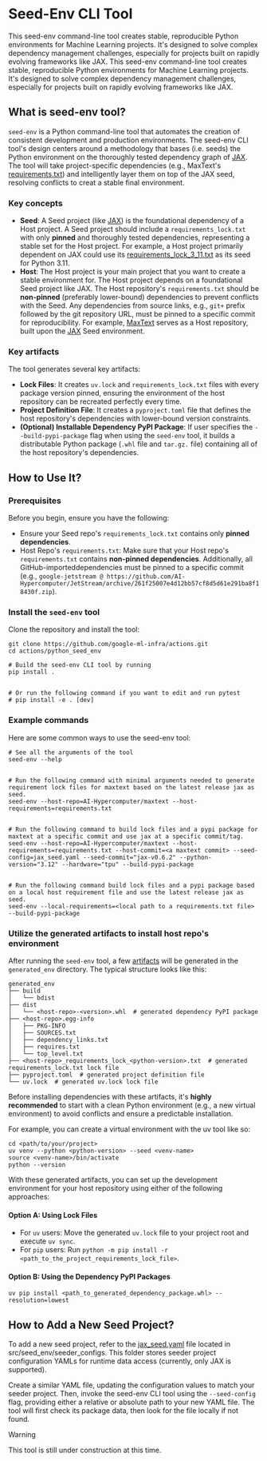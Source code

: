 # Seed-Env CLI Tool

This seed-env command-line tool creates stable, reproducible Python environments for Machine Learning projects.
It's designed to solve complex dependency management challenges, especially for projects built on rapidly evolving
frameworks like JAX.
This seed-env command-line tool creates stable, reproducible Python environments for Machine Learning projects.
It's designed to solve complex dependency management challenges, especially for projects built on rapidly evolving
frameworks like JAX.

## What is seed-env tool?

`seed-env` is a Python command-line tool that automates the creation of consistent development and production environments.
The seed-env CLI tool's design centers around a methodology that bases (i.e. seeds) the Python environment on the thoroughly
tested dependency graph of [JAX](https://github.com/jax-ml/jax). The tool will take project-specific dependencies
(e.g., MaxText's [requirements.txt](https://github.com/AI-Hypercomputer/maxtext/blob/main/requirements.txt))
and intelligently layer them on top of the JAX seed, resolving conflicts to creat a stable final environment.

### Key concepts

- **Seed**: A Seed project (like [JAX](https://github.com/jax-ml/jax)) is the foundational dependency of a Host project.
A Seed project should include a `requirements_lock.txt` with only **pinned** and thoroughly tested dependencies, representing
a stable set for the Host project. For example, a Host project primarily dependent on JAX could use its
[requirements_lock_3_11.txt](https://github.com/jax-ml/jax/blob/main/build/requirements_lock_3_11.txt) as its seed for Python 3.11.
- **Host**: The Host project is your main project that you want to create a stable environment for.
The Host project depends on a foundational Seed project like JAX. The Host repository's `requirements.txt` should be **non-pinned**
(preferably lower-bound) dependencies to prevent conflicts with the Seed. Any dependencies from source links, e.g.,
`git+` prefix followed by the git repository URL, must be pinned to a specific
commit for reproducibility. For example, [MaxText](https://github.com/AI-Hypercomputer/maxtext/tree/main/MaxText) serves as a
Host repository, built upon the [JAX](https://github.com/jax-ml/jax) Seed environment.

### Key artifacts <a id="key-artifacts"></a>

The tool generates several key artifacts:

- **Lock Files**: It creates `uv.lock` and `requirements_lock.txt` files with every package version pinned, ensuring
the environment of the host repository can be recreated perfectly every time.
- **Project Definition File**: It creates a `pyproject.toml` file that defines the host repository's dependencies with
lower-bound version constraints.
- **(Optional) Installable Dependency PyPI Package**: If user specifies the `--build-pypi-package` flag when using the
`seed-env` tool, it builds a distributable Python package (`.whl` file and `tar.gz.` file) containing all of the
host repository's dependencies.

## How to Use It?

### Prerequisites

Before you begin, ensure you have the following:

- Ensure your Seed repo's `requirements_lock.txt` contains only **pinned dependencies**.
- Host Repo's `requirements.txt`: Make sure that your Host repo's `requirements.txt` contains **non-pinned dependencies**.
Additionally, all GitHub-importeddependencies must be pinned to a specific commit
(e.g., `google-jetstream @ https://github.com/AI-Hypercomputer/JetStream/archive/261f25007e4d12bb57cf8d5d61e291ba8f18430f.zip`).

### Install the `seed-env` tool

Clone the repository and install the tool:

```shell
git clone https://github.com/google-ml-infra/actions.git
cd actions/python_seed_env

# Build the seed-env CLI tool by running
pip install .


# Or run the following command if you want to edit and run pytest
# pip install -e . [dev]
```

### Example commands

Here are some common ways to use the seed-env tool:

```shell
# See all the arguments of the tool
seed-env --help


# Run the following command with minimal arguments needed to generate requirement lock files for maxtext based on the latest release jax as seed.
seed-env --host-repo=AI-Hypercomputer/maxtext --host-requirements=requirements.txt


# Run the following command to build lock files and a pypi package for maxtext at a specific commit and use jax at a specific commit/tag.
seed-env --host-repo=AI-Hypercomputer/maxtext --host-requirements=requirements.txt --host-commit=<a maxtext commit> --seed-config=jax_seed.yaml --seed-commit="jax-v0.6.2" --python-version="3.12" --hardware="tpu" --build-pypi-package


# Run the following command build lock files and a pypi package based on a local host requirement file and use the latest release jax as seed.
seed-env --local-requirements=<local path to a requirements.txt file> --build-pypi-package
```

### Utilize the generated artifacts to install host repo's environment

After running the `seed-env` tool, a few [artifacts](#key-artifacts) will be generated in the `generated_env` directory.
The typical structure looks like this:

```
generated_env
├── build
│   └── bdist
├── dist
│   └── <host-repo>-<version>.whl  # generated dependency PyPI package
├── <host-repo>.egg-info
│   ├── PKG-INFO
│   ├── SOURCES.txt
│   ├── dependency_links.txt
│   ├── requires.txt
│   └── top_level.txt
├── <host-repo>_requirements_lock_<python-version>.txt  # generated requirements_lock.txt lock file
├── pyproject.toml  # generated project definition file
└── uv.lock  # generated uv.lock lock file
```

Before installing dependencies with these artifacts, it's **highly recommended** to start with a clean Python environment
(e.g., a new virtual environment) to avoid conflicts and ensure a predictable installation.

For example, you can create a virtual environment with the uv tool like so:

```shell
cd <path/to/your/project>
uv venv --python <python-version> --seed <venv-name>
source <venv-name>/bin/activate
python --version
```

With these generated artifacts, you can set up the development environment for your host repository using either of the following approaches:

#### Option A: Using Lock Files

- For `uv` users: Move the generated `uv.lock` file to your project root and execute `uv sync`.
- For `pip` users: Run `python -m pip install -r <path_to_the_project_requirements_lock_file>`.

#### Option B: Using the Dependency PyPI Packages

```shell
uv pip install <path_to_generated_dependency_package.whl> --resolution=lowest
```

## How to Add a New Seed Project?

To add a new seed project, refer to the [jax_seed.yaml](https://github.com/google-ml-infra/actions/blob/main/python_seed_env/src/seed_env/seeder_configs/jax_seed.yaml) file located in src/seed_env/seeder_configs. This folder stores seeder project configuration YAMLs for runtime data access (currently, only JAX is supported).

Create a similar YAML file, updating the configuration values to match your seeder project. Then, invoke the seed-env CLI tool using the `--seed-config` flag, providing either a relative or absolute path to your new YAML file. The tool will first check its package data, then look for the file locally if not found.

> [!WARNING]
> This tool is still under construction at this time.
